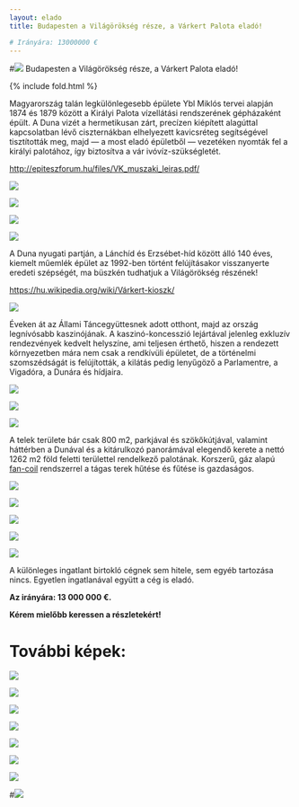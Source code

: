 ```yaml
---
layout: elado
title: Budapesten a Világörökség része, a Várkert Palota eladó! 

# Irányára: 13000000 €
---
```


#![](http://i.imgur.com/zhzPvJV.jpg) Budapesten a Világörökség része, a Várkert Palota eladó! 

{% include fold.html %}

Magyarország talán legkülönlegesebb épülete Ybl Miklós tervei alapján 1874 és 1879 között a Királyi Palota vízellátási rendszerének gépházaként épült. A Duna vizét a hermetikusan zárt, precízen kiépített alagúttal kapcsolatban lévő ciszternákban elhelyezett kavicsréteg segítségével tisztították meg, majd — a most eladó épületből — vezetéken nyomták fel a királyi palotához, így biztosítva a vár ivóvíz-szükségletét.

http://epiteszforum.hu/files/VK_muszaki_leiras.pdf/

![](http://i.imgur.com/ad3lA3Q.jpg)

![](http://i.imgur.com/ejPMmsq.jpg)

![](http://i.imgur.com/VoRqZfc.jpg)

![](http://i.imgur.com/7c6NB2Q.jpg)

A Duna nyugati partján, a Lánchíd és Erzsébet-híd között álló 140 éves, kiemelt műemlék épület az 1992-ben történt felújításakor visszanyerte eredeti szépségét, ma büszkén tudhatjuk a Világörökség részének!

https://hu.wikipedia.org/wiki/Várkert-kioszk/

![](http://i.imgur.com/7CMIsJR.jpg)

Éveken át az Állami Táncegyüttesnek adott otthont, majd az ország legnívósabb kaszinójának. A kaszinó-koncesszió lejártával jelenleg exkluzív rendezvények kedvelt helyszíne, ami teljesen érthető,  hiszen a rendezett környezetben mára nem csak a rendkívüli épületet, de a történelmi szomszédságát is felújították,  a kilátás pedig lenyűgöző a Parlamentre, a Vigadóra, a Dunára és hídjaira.

![](http://i.imgur.com/4qouSJH.jpg)

![](http://i.imgur.com/yRFc17Y.jpg)

![](http://i.imgur.com/vTnei1e.jpg)

A telek területe bár csak 800 m2, parkjával és szökőkútjával, valamint háttérben a Dunával és a kitárulkozó panorámával elegendő kerete a nettó 1262 m2 föld feletti területtel rendelkező palotának. Korszerű, gáz alapú [fan-coil](http://fan-coil.mtt.hu/) rendszerrel a tágas terek hűtése és fűtése is gazdaságos.

![](http://i.imgur.com/d6x6ZPN.jpg)

![](http://i.imgur.com/3QIV180.jpg)

![](http://i.imgur.com/wQKlYRW.jpg)

![](http://i.imgur.com/UTgG4zJ.jpg)

![](http://i.imgur.com/CCkDz5n.jpg)

A különleges ingatlant birtokló cégnek sem  hitele, sem egyéb tartozása nincs. Egyetlen ingatlanával együtt a cég is eladó.

**Az irányára: 13 000 000 €.**

**Kérem mielőbb keressen a részletekért!**

# További képek:

![](http://i.imgur.com/1YhhjcA.jpg)

![](http://i.imgur.com/R5x2zgc.jpg)

![](http://i.imgur.com/MUKCyX5.jpg)

![](http://i.imgur.com/wsV4Rhl.jpg)

![](http://i.imgur.com/QcqbxNt.jpg)

![](http://i.imgur.com/xe6uyoT.jpg)

![](http://i.imgur.com/cqmjfY6.jpg)

#![](http://i.imgur.com/tjIXf71.jpg)

